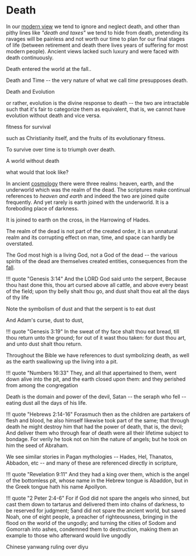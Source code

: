 # Death

In our [modern view](../modern/index.md) we tend to ignore and neglect death, and other than pithy lines like *"death and taxes"* we tend to hide from death, pretending its ravages will be painless and not worth our time to plan for our final stages of life (between retirement and death there lives years of suffering for most modern people).
Ancient views lacked such luxury and were faced with death continuously.

Death entered the world at the fall..

Death and Time -- the very nature of what we call *time* presupposes death.

Death and Evolution

or rather, evolution is the divine response to death -- the two are intractable such that it's fair to categorize them as equivalent, that is, we cannot have evolution without death and vice versa.

fitness for survival

such as Christianity itself, and the fruits of its evolutionary fitness.

To survive over time is to triumph over death.



A world without death

what would that look like?






In ancient [cosmology](../ancient-views/cosmology.md) there were three realms: heaven, earth, and the underworld which was the realm of the dead. The scriptures make continual references to *heaven and earth* and indeed the two are joined quite frequently.
And yet rarely is earth joined with the underworld.
It is a foreboding place of darkness.

It is joined to earth on the cross, in the Harrowing of Hades.

The realm of the dead is not part of the created order, it is an unnatural realm and its corrupting effect on man, time, and space can hardly be overstated.

The God most high is a living God, not a God of the dead -- the various spirits of the dead are themselves created entities, consequences from the [fall](../ancient-views/fall.md).


!!! quote "Genesis 3:14"
    And the LORD God said unto the serpent, Because thou hast done this, thou art cursed above all cattle, and above every beast of the field; upon thy belly shalt thou go, and dust shalt thou eat all the days of thy life

Note the symbolism of dust and that the serpent is to eat dust

And Adam's curse, dust to dust,

!!! quote "Genesis 3:19"
    In the sweat of thy face shalt thou eat bread, till thou return unto the ground; for out of it wast thou taken: for dust thou art, and unto dust shalt thou return.

Throughout the Bible we have references to dust symbolizing death, as well as the earth swallowing up the living into a pit.

!!! quote "Numbers 16:33"
    They, and all that appertained to them, went down alive into the pit, and the earth closed upon them: and they perished from among the congregation

Death is the domain and power of the devil, Satan -- the seraph who fell -- eating dust all the days of his life.

!!! quote "Hebrews 2:14-16"
    Forasmuch then as the children are partakers of flesh and blood, he also himself likewise took part of the same; that through death he might destroy him that had the power of death, that is, the devil; And deliver them who through fear of death were all their lifetime subject to bondage. For verily he took not on him the nature of angels; but he took on him the seed of Abraham.


We see similar stories in Pagan mythologies -- Hades, Hel, Thanatos, Abbadon, etc -- and many of these are referenced directly in scripture,

!!! quote "Revelation 9:11"
    And they had a king over them, which is the angel of the bottomless pit, whose name in the Hebrew tongue is Abaddon, but in the Greek tongue hath his name Apollyon.


!!! quote "2 Peter 2:4-6"
    For if God did not spare the angels who sinned, but cast them down to tartarus and delivered them into chains of darkness, to be reserved for judgment; 5and did not spare the ancient world, but saved Noah, one of eight people, a preacher of righteousness, bringing in the flood on the world of the ungodly; and turning the cities of Sodom and Gomorrah into ashes, condemned them to destruction, making them an example to those who afterward would live ungodly


Chinese
yanwang ruling over diyu


























